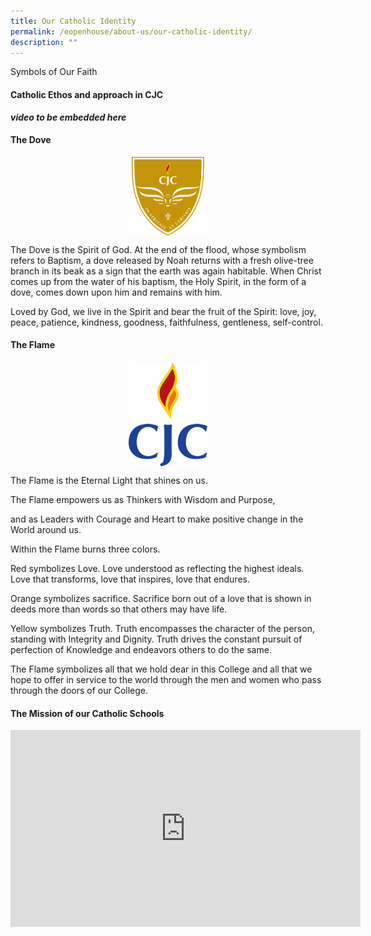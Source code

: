```yaml
---
title: Our Catholic Identity
permalink: /eopenhouse/about-us/our-catholic-identity/
description: ""
---
```

Symbols of Our Faith

#### **Catholic Ethos and approach in CJC**

***video to be embedded here***

#### **The Dove**

<style>  
img {  
  display: block;  
  margin-left: auto;  
  margin-right: auto;  
}  
</style>  
<img style="width:25%;" alt="CJC Crest" src="/images/cjc%20crest%20m.png">  
  
The Dove is the Spirit of God. At the end of the flood, whose symbolism refers to Baptism, a dove released by Noah returns with a fresh olive-tree branch in its beak as a sign that the earth was again habitable. When Christ comes up from the water of his baptism, the Holy Spirit, in the form of a dove, comes down upon him and remains with him.

  

Loved by God, we live in the Spirit and bear the fruit of the Spirit: love, joy, peace, patience, kindness, goodness, faithfulness, gentleness, self-control.
 
#### **The Flame**

<style>  
img {  
  display: block;  
  margin-left: auto;  
  margin-right: auto;  
}  
</style>  
<img style="width:25%;" alt="CJC Flame" src="/images/cjc%20flame.png">

The Flame is the Eternal Light that shines on us.

  

The Flame empowers us as Thinkers with Wisdom and Purpose,

and as Leaders with Courage and Heart to make positive change in the World around us.

  

Within the Flame burns three colors.

  

Red symbolizes Love. Love understood as reflecting the highest ideals. Love that transforms, love that inspires, love that endures.

  

Orange symbolizes sacrifice. Sacrifice born out of a love that is shown in deeds more than words so that others may have life.

  

Yellow symbolizes Truth. Truth encompasses the character of the person, standing with Integrity and Dignity. Truth drives the constant pursuit of perfection of Knowledge and endeavors others to do the same.

  

The Flame symbolizes all that we hold dear in this College and all that we hope to offer in service to the world through the men and women who pass through the doors of our College.

#### **The Mission of our Catholic Schools**

<div align="center"><iframe allowfullscreen="" allow="accelerometer; autoplay; clipboard-write; encrypted-media; gyroscope; picture-in-picture; web-share" frameborder="0" title="YouTube video player" src="https://www.youtube.com/embed/sVo1REmWdZ8" height="315" width="560"></iframe></div>